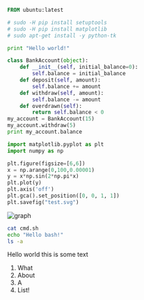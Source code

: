 ```dockerfile {"name":"Dockerfile"}
FROM ubuntu:latest
```

```bash {"name":"install.sh", "cmd":"bash install.sh"}
# sudo -H pip install setuptools
# sudo -H pip install matplotlib
# sudo apt-get install -y python-tk
```

```python {"name":"helloworld.py", "cmd":"python helloworld.py"}
print "Hello world!"
```

```python {"name":"bank.py", "cmd":"python bank.py"}
class BankAccount(object):
    def __init__(self, initial_balance=0):
        self.balance = initial_balance
    def deposit(self, amount):
        self.balance += amount
    def withdraw(self, amount):
        self.balance -= amount
    def overdrawn(self):
        return self.balance < 0
my_account = BankAccount(15)
my_account.withdraw(5)
print my_account.balance
```

```python {"name":"graph.py", "cmd":"python graph.py"}
import matplotlib.pyplot as plt
import numpy as np

plt.figure(figsize=[6,6])
x = np.arange(0,100,0.00001)
y = x*np.sin(2*np.pi*x)
plt.plot(y)
plt.axis('off')
plt.gca().set_position([0, 0, 1, 1])
plt.savefig("test.svg")
```

![graph](notebook/test.svg)

```bash {"name":"cmd.sh", "cmd":"bash cmd.sh"}
cat cmd.sh
echo "Hello bash!"
ls -a
```


 Hello world this is some text

 1. What
 2. About
 3. A
 4. List!
